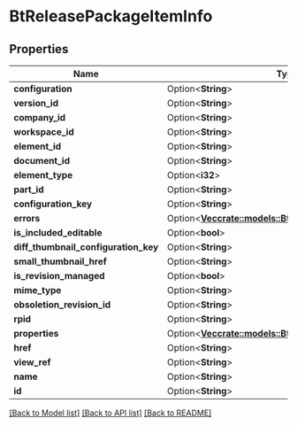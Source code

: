 # BtReleasePackageItemInfo

## Properties

Name | Type | Description | Notes
------------ | ------------- | ------------- | -------------
**configuration** | Option<**String**> |  | [optional]
**version_id** | Option<**String**> |  | [optional]
**company_id** | Option<**String**> |  | [optional]
**workspace_id** | Option<**String**> |  | [optional]
**element_id** | Option<**String**> |  | [optional]
**document_id** | Option<**String**> |  | [optional]
**element_type** | Option<**i32**> |  | [optional]
**part_id** | Option<**String**> |  | [optional]
**configuration_key** | Option<**String**> |  | [optional]
**errors** | Option<[**Vec<crate::models::BtReleasePackageItemError>**](BTReleasePackageItemError.md)> |  | [optional]
**is_included_editable** | Option<**bool**> |  | [optional]
**diff_thumbnail_configuration_key** | Option<**String**> |  | [optional]
**small_thumbnail_href** | Option<**String**> |  | [optional]
**is_revision_managed** | Option<**bool**> |  | [optional]
**mime_type** | Option<**String**> |  | [optional]
**obsoletion_revision_id** | Option<**String**> |  | [optional]
**rpid** | Option<**String**> |  | [optional]
**properties** | Option<[**Vec<crate::models::BtMetadataPropertyInfo>**](BTMetadataPropertyInfo.md)> |  | [optional]
**href** | Option<**String**> |  | [optional]
**view_ref** | Option<**String**> |  | [optional]
**name** | Option<**String**> |  | [optional]
**id** | Option<**String**> |  | [optional]

[[Back to Model list]](../README.md#documentation-for-models) [[Back to API list]](../README.md#documentation-for-api-endpoints) [[Back to README]](../README.md)



